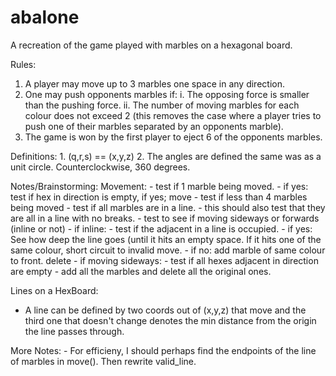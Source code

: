 # abalone
A recreation of the game played with marbles on a hexagonal board.

Rules:
1. A player may move up to 3 marbles one space in any direction.
2. One may push opponents marbles if:
	i. The opposing force is smaller than the pushing force.
	ii. The number of moving marbles for each colour does not exceed 2 (this removes the case where a player tries to push one of their marbles separated by an opponents marble).
3. The game is won by the first player to eject 6 of the opponents marbles.


Definitions:
	1. (q,r,s) == (x,y,z)
	2. The angles are defined the same was as a unit circle.  Counterclockwise, 360 degrees.


Notes/Brainstorming:
Movement:
	- test if 1 marble being moved.
		- if yes: test if hex in direction is empty, if yes; move
	- test if less than 4 marbles being moved
	- test if all marbles are in a line.
		- this should also test that they are all in a line with no breaks.
	- test to see if moving sideways or forwards (inline or not)
		- if inline:
			- test if the adjacent in a line is occupied.
				- if yes:
					See how deep the line goes (until it hits an empty space.
					If it hits one of the same colour, short circuit to invalid move.
				- if no: add marble of same colour to front. delete
		- if moving sideways:
			- test if all hexes adjacent in direction are empty
			- add all the marbles and delete all the original ones.

Lines on a HexBoard:
- A line can be defined by two coords out of (x,y,z) that move and the third one that doesn't change denotes the min distance from the origin the line passes through.


More Notes:
	- For efficieny, I should perhaps find the endpoints of the line of marbles in move().  Then rewrite valid_line.
	
	